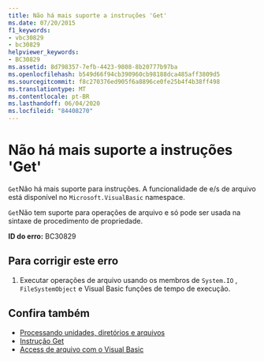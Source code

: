 ```yaml
---
title: Não há mais suporte a instruções 'Get'
ms.date: 07/20/2015
f1_keywords:
- vbc30829
- bc30829
helpviewer_keywords:
- BC30829
ms.assetid: 8d798357-7efb-4423-9808-8b20777b97ba
ms.openlocfilehash: b549d66f94cb390960cb98188dca485aff3809d5
ms.sourcegitcommit: f8c270376ed905f6a8896ce0fe25b4f4b38ff498
ms.translationtype: MT
ms.contentlocale: pt-BR
ms.lasthandoff: 06/04/2020
ms.locfileid: "84408270"
---
```

# <a name="get-statements-are-no-longer-supported"></a>Não há mais suporte a instruções 'Get'
`Get`Não há mais suporte para instruções. A funcionalidade de e/s de arquivo está disponível no `Microsoft.VisualBasic` namespace.  
  
 `Get`Não tem suporte para operações de arquivo e só pode ser usada na sintaxe de procedimento de propriedade.  
  
 **ID do erro:** BC30829  
  
## <a name="to-correct-this-error"></a>Para corrigir este erro  
  
1. Executar operações de arquivo usando os membros de `System.IO` , `FileSystemObject` e Visual Basic funções de tempo de execução.  
  
## <a name="see-also"></a>Confira também

- [Processando unidades, diretórios e arquivos](../developing-apps/programming/drives-directories-files/index.md)
- [Instrução Get](../language-reference/statements/get-statement.md)
- [Access de arquivo com o Visual Basic](../developing-apps/programming/drives-directories-files/file-access.md)
